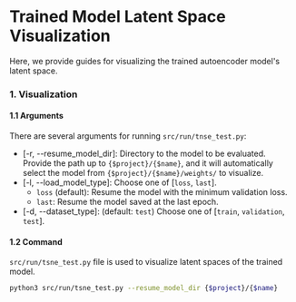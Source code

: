 # Trained Model Latent Space Visualization
Here, we provide guides for visualizing the trained autoencoder model's latent space.

### 1. Visualization
#### 1.1 Arguments
There are several arguments for running `src/run/tnse_test.py`:
* [-r, --resume_model_dir]: Directory to the model to be evaluated. Provide the path up to `{$project}/{$name}`, and it will automatically select the model from `{$project}/{$name}/weights/` to visualize.
* [-l, --load_model_type]: Choose one of [`loss`, `last`].
    * `loss` (default): Resume the model with the minimum validation loss.
    * `last`: Resume the model saved at the last epoch.
* [-d, --dataset_type]: (default: `test`) Choose one of [`train`, `validation`, `test`].


#### 1.2 Command
`src/run/tsne_test.py` file is used to visualize latent spaces of the trained model.
```bash
python3 src/run/tsne_test.py --resume_model_dir {$project}/{$name}
```
